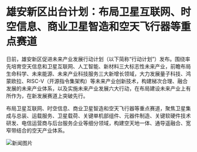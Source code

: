 # 雄安新区出台计划：布局卫星互联网、时空信息、商业卫星智造和空天飞行器等重点赛道

日前，雄安新区促进未来产业发展行动计划（以下简称“行动计划”）发布。围绕率先培育空天信息和卫星互联网、人工智能、新材料三大标志性未来产业，前瞻布局生命科学、未来能源、未来产业科技服务三大新增长领域，大力发展量子科技、鸿蒙欧拉、RISC-V（开源指令集架构）等未来产业创新技术，构建梯次合理、融合发展的未来产业体系，以及实施未来产业发展六大行动，在布局建设未来产业上有所作为，在新发展赛道上突破先行。

布局卫星互联网、时空信息、商业卫星智造和空天飞行器等重点赛道，聚焦卫星集成与总装、运载服务、卫星载荷、关键单机部组件、元器件制造、关键软硬件技术研发、电信运营商与后台服务企业等细分领域，构建空天地一体、通导遥融合、宽窄带结合的空天产业体系。

![新闻图片](../assets/illustation/news1.png)
